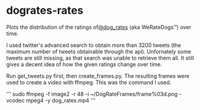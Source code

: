 # dogrates-rates

Plots the distribution of the ratings of[@dog_rates](https://twitter.com/dog_rates/) (aka WeRateDogs™) over time.

I used twitter's advanced search to obtain more than 3200 tweets (the maximum number of tweets obtainable through the api). Unfornately some tweets are still missing, as that search was unable to retrieve them all. It still gives a decent idea of how the given ratings change over time. 

Run get_tweets.py first, then create_frames.py. The resulting frames were used to create a video with ffmpeg. This was the command I used.

'''
sudo ffmpeg -f image2 -r 48 -i ~/DogRateFrames/frame%03d.png -vcodec mpeg4 -y dog_rates.mp4
'''
